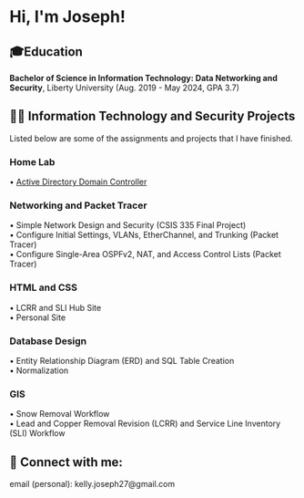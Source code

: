 <h1>Hi, I'm Joseph!</h1>

<h2>🎓Education</h2>
<b>Bachelor of Science in Information Technology: Data Networking and Security</b>, Liberty University (Aug. 2019 - May 2024, GPA 3.7)

<h2>👨‍💻 Information Technology and Security Projects</h2>
Listed below are some of the assignments and projects that I have finished.
<h3>Home Lab</h3>
• <a href="https://github.com/ImJKelly/ADDC_Lab/tree/main">Active Directory Domain Controller</a>

<h3>Networking and Packet Tracer</h3>
• Simple Network Design and Security (CSIS 335 Final Project)</br>
• Configure Initial Settings, VLANs, EtherChannel, and Trunking (Packet Tracer)</br>
• Configure Single-Area OSPFv2, NAT, and Access Control Lists (Packet Tracer)

<h3>HTML and CSS</h3>
• LCRR and SLI Hub Site</br>
• Personal Site

<h3>Database Design</h3>
• Entity Relationship Diagram (ERD) and SQL Table Creation</br>
• Normalization

<h3>GIS</h3>
• Snow Removal Workflow</br>
• Lead and Copper Removal Revision (LCRR) and Service Line Inventory (SLI) Workflow
  
<h2> 🤳 Connect with me:</h2>
email (personal): kelly.joseph27@gmail.com </br>


